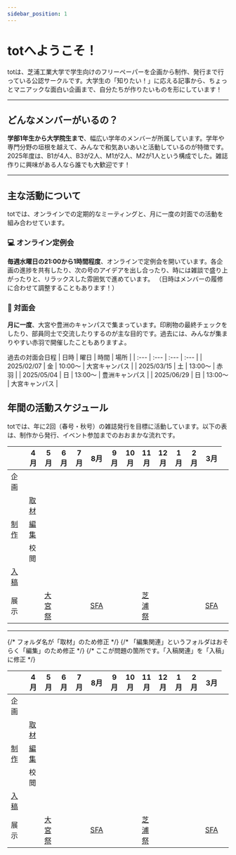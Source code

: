```yaml
---
sidebar_position: 1
---
```




# totへようこそ！

totは、芝浦工業大学で学生向けのフリーペーパーを企画から制作、発行まで行っている公認サークルです。大学生の「知りたい！」に応える記事から、ちょっとマニアックな面白い企画まで、自分たちが作りたいものを形にしています！


---

## どんなメンバーがいるの？

**学部1年生から大学院生まで**、幅広い学年のメンバーが所属しています。学年や専門分野の垣根を越えて、みんなで和気あいあいと活動しているのが特徴です。2025年度は、B1が4人、B3が2人、M1が2人、M2が1人という構成でした。雑誌作りに興味がある人なら誰でも大歓迎です！

---

## 主な活動について

totでは、オンラインでの定期的なミーティングと、月に一度の対面での活動を組み合わせています。

### 💻 オンライン定例会

**毎週水曜日の21:00から1時間程度**、オンラインで定例会を開いています。各企画の進捗を共有したり、次の号のアイデアを出し合ったり、時には雑談で盛り上がったりと、リラックスした雰囲気で進めています。 （日時はメンバーの履修に合わせて調整することもあります！）

### 🤝 対面会

**月に一度**、大宮や豊洲のキャンパスで集まっています。印刷物の最終チェックをしたり、部員同士で交流したりするのが主な目的です。過去には、みんなが集まりやすい赤羽で開催したこともありますよ。

過去の対面会日程
| 日時 | 曜日 | 時間 | 場所 |
| :--- | :--- | :--- | :--- |
| 2025/02/07 | 金 | 10:00～ | 大宮キャンパス |
| 2025/03/15 | 土 | 13:00～ | 赤羽 |
| 2025/05/04 | 日 | 13:00～ | 豊洲キャンパス |
| 2025/06/29 | 日 | 13:00～ | 大宮キャンパス |


## 年間の活動スケジュール

totでは、年に2回（春号・秋号）の雑誌発行を目標に活動しています。以下の表は、制作から発行、イベント参加までのおおまかな流れです。


<table>
  <thead>
    <tr>
      <th width="10%"></th>
      <th width="7.5%">4月</th>
      <th width="7.5%">5月</th>
      <th width="7.5%">6月</th>
      <th width="7.5%">7月</th>
      <th width="7.5%">8月</th>
      <th width="7.5%">9月</th>
      <th width="7.5%">10月</th>
      <th width="7.5%">11月</th>
      <th width="7.5%">12月</th>
      <th width="7.5%">1月</th>
      <th width="7.5%">2月</th>
      <th width="7.5%">3月</th>
    </tr>
  </thead>
  <tbody>
    <tr>
      <td>企画</td>
      <td></td>
      <td colspan="2" style={{ backgroundColor: 'orange' }}></td>
      <td></td>
      <td></td>
      <td></td>
      <td></td>
      <td colspan="2" style={{ backgroundColor: 'lime' }}></td>
      <td></td>
      <td></td>
      <td></td>
    </tr>
    <tr>
      <td rowspan="3"><a href="/event/shibaura-festival">制作</a></td>
      <td><a href="/event/shibaura-festival">取材</a></td>
      <td></td>
      <td colspan="3" style={{ backgroundColor: 'orange' }}></td>
      <td></td>
      <td></td>
      <td></td>
      <td colspan="3" style={{ backgroundColor: 'lime' }}></td>
      <td></td>
      <td></td>
    </tr>
    <tr>
      <td><a href="/event/shibaura-festival">編集</a></td>
      <td></td>
      <td></td>
      <td colspan="4" style={{ backgroundColor: 'orange' }}></td>
      <td></td>
      <td colspan="4" style={{ backgroundColor: 'lime' }}></td>
    </tr>
    <tr>
      <td>校閲</td>
      <td></td>
      <td></td>
      <td></td>
      <td></td>
      <td></td>
      <td style={{ backgroundColor: 'orange' }}></td>
      <td></td>
      <td></td>
      <td></td>
      <td></td>
      <td></td>
      <td style={{ backgroundColor: 'lime' }}></td>
    </tr>
    <tr>
      <td><a href="/event/shibaura-festival">入稿</a></td>
      <td style={{ backgroundColor: 'lime' }}></td>
      <td></td>
      <td></td>
      <td></td>
      <td></td>
      <td></td>
      <td style={{ backgroundColor: 'orange' }}></td>
      <td></td>
      <td></td>
      <td></td>
      <td></td>
      <td></td>
    </tr>
    <tr>
      <td>展示</td>
      <td></td>
      <td style={{ backgroundColor: '#800080', color: 'white' }}><a href="/docs/event/omiya-festival" style={{ color: 'white' }}>大宮祭</a></td>
      <td></td>
      <td></td>
      <td style={{ backgroundColor: '#800080', color: 'white' }}><a href="/docs/event/sfa" style={{ color: 'white' }}>SFA</a></td>
      <td></td>
      <td></td>
      <td style={{ backgroundColor: '#800080', color: 'white' }}><a href="/docs/event/shibaura-festival" style={{ color: 'white' }}>芝浦祭</a></td>
      <td></td>
      <td></td>
      <td></td>
      <td style={{ backgroundColor: '#800080', color: 'white' }}><a href="/docs/event/sfa" style={{ color: 'white' }}>SFA</a></td>
    </tr>
  </tbody>
</table>

--- 

<table>
  <thead>
    <tr>
      <th width="10%"></th>
      <th width="7.5%">4月</th>
      <th width="7.5%">5月</th>
      <th width="7.5%">6月</th>
      <th width="7.5%">7月</th>
      <th width="7.5%">8月</th>
      <th width="7.5%">9月</th>
      <th width="7.5%">10月</th>
      <th width="7.5%">11月</th>
      <th width="7.5%">12月</th>
      <th width="7.5%">1月</th>
      <th width="7.5%">2月</th>
      <th width="7.5%">3月</th>
    </tr>
  </thead>
  <tbody>
    <tr>
      <td>企画</td>
      <td></td>
      <td colspan="2" style={{ backgroundColor: 'orange' }}></td>
      <td></td>
      <td></td>
      <td></td>
      <td></td>
      <td colspan="2" style={{ backgroundColor: 'lime' }}></td>
      <td></td>
      <td></td>
      <td></td>
    </tr>
    <tr>
      <td rowspan="3"><a href="/event/shibaura-festival">制作</a></td>
      {/* フォルダ名が「取材」のため修正 */}
      <td><a href="/event/shibaura-festival">取材</a></td>
      <td></td>
      <td colspan="3" style={{ backgroundColor: 'orange' }}></td>
      <td></td>
      <td></td>
      <td></td>
      <td colspan="3" style={{ backgroundColor: 'lime' }}></td>
      <td></td>
      <td></td>
    </tr>
    <tr>
      {/* 「編集関連」というフォルダはおそらく「編集」のため修正 */}
      <td><a href="/event/shibaura-festival">編集</a></td>
      <td></td>
      <td></td>
      <td colspan="4" style={{ backgroundColor: 'orange' }}></td>
      <td></td>
      <td colspan="4" style={{ backgroundColor: 'lime' }}></td>
    </tr>
    <tr>
      <td>校閲</td>
      <td></td>
      <td></td>
      <td></td>
      <td></td>
      <td></td>
      <td style={{ backgroundColor: 'orange' }}></td>
      <td></td>
      <td></td>
      <td></td>
      <td></td>
      <td></td>
      <td style={{ backgroundColor: 'lime' }}></td>
    </tr>
    <tr>
      {/* ここが問題の箇所です。「入稿関連」を「入稿」に修正 */}
      <td><a href="/event/shibaura-festival">入稿</a></td>
      <td style={{ backgroundColor: 'lime' }}></td>
      <td></td>
      <td></td>
      <td></td>
      <td></td>
      <td></td>
      <td style={{ backgroundColor: 'orange' }}></td>
      <td></td>
      <td></td>
      <td></td>
      <td></td>
      <td></td>
    </tr>
    <tr>
      <td>展示</td>
      <td></td>
      <td style={{ backgroundColor: '#800080', color: 'white' }}><a href="/event/omiya-festival" style={{ color: 'white' }}>大宮祭</a></td>
      <td></td>
      <td></td>
      <td style={{ backgroundColor: '#800080', color: 'white' }}><a href="/event/sfa" style={{ color: 'white' }}>SFA</a></td>
      <td></td>
      <td></td>
      <td style={{ backgroundColor: '#800080', color: 'white' }}><a href="/event/shibaura-festival" style={{ color: 'white' }}>芝浦祭</a></td>
      <td></td>
      <td></td>
      <td></td>
      <td style={{ backgroundColor: '#800080', color: 'white' }}><a href="/event/sfa" style={{ color: 'white' }}>SFA</a></td>
    </tr>
  </tbody>
</table>